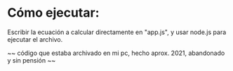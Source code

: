 # Cómo ejecutar:
Escribir la ecuación a calcular directamente en "app.js", y usar node.js para ejecutar el archivo.

~~ código que estaba archivado en mi pc, hecho aprox. 2021, abandonado y sin pensión ~~
